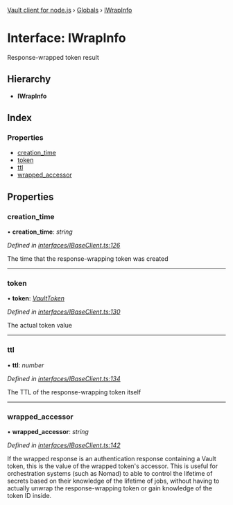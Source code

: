 [Vault client for node.js](../README.md) › [Globals](../globals.md) › [IWrapInfo](iwrapinfo.md)

# Interface: IWrapInfo

Response-wrapped token result

## Hierarchy

* **IWrapInfo**

## Index

### Properties

* [creation_time](iwrapinfo.md#creation_time)
* [token](iwrapinfo.md#token)
* [ttl](iwrapinfo.md#ttl)
* [wrapped_accessor](iwrapinfo.md#wrapped_accessor)

## Properties

###  creation_time

• **creation_time**: *string*

*Defined in [interfaces/IBaseClient.ts:126](https://github.com/theogravity/vault-tacular/blob/a3c7591/src/interfaces/IBaseClient.ts#L126)*

The time that the response-wrapping token was created

___

###  token

• **token**: *[VaultToken](../globals.md#vaulttoken)*

*Defined in [interfaces/IBaseClient.ts:130](https://github.com/theogravity/vault-tacular/blob/a3c7591/src/interfaces/IBaseClient.ts#L130)*

The actual token value

___

###  ttl

• **ttl**: *number*

*Defined in [interfaces/IBaseClient.ts:134](https://github.com/theogravity/vault-tacular/blob/a3c7591/src/interfaces/IBaseClient.ts#L134)*

The TTL of the response-wrapping token itself

___

###  wrapped_accessor

• **wrapped_accessor**: *string*

*Defined in [interfaces/IBaseClient.ts:142](https://github.com/theogravity/vault-tacular/blob/a3c7591/src/interfaces/IBaseClient.ts#L142)*

If the wrapped response is an authentication response containing a Vault token,
this is the value of the wrapped token's accessor. This is useful for orchestration
systems (such as Nomad) to able to control the lifetime of secrets based on their
knowledge of the lifetime of jobs, without having to actually unwrap the response-wrapping
token or gain knowledge of the token ID inside.
